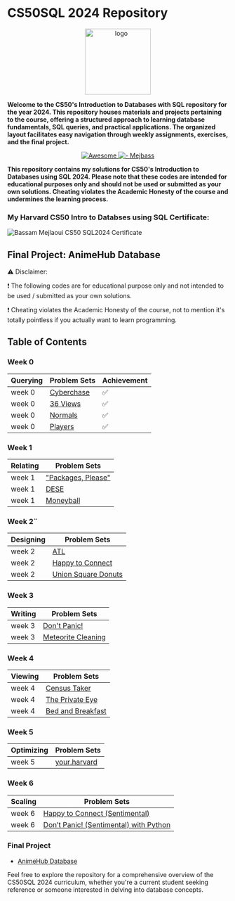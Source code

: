 # CS50SQL 2024 Repository
<p align="center">
<img src="https://i.imgur.com/Jj740Yd.png" alt="logo" height="150"/>
</p>

**Welcome to the CS50's Introduction to Databases with SQL repository for the year 2024. This repository houses materials and projects pertaining to the course, offering a structured approach to learning database fundamentals, SQL queries, and practical applications. The organized layout facilitates easy navigation through weekly assignments, exercises, and the final project.**

</p>
<p align="center">
  <a href="https://github.com/sindresorhus/awesome">
    <img alt="Awesome" src="https://cdn.rawgit.com/sindresorhus/awesome/d7305f38d29fed78fa85652e3a63e154dd8e8829/media/badge.svg">
  </a>
    <a href="https://github.com/mejbass/CS50-Introduction-to-Databases-Using-SQL">
	<img alt=" - Mejbass" src="https://img.shields.io/badge/Mejbass-CS50--Introduction to Databases using SQL 2024-purple.svg">
  </a>
</p> 

**This repository contains my solutions for CS50's Introduction to Databases using SQL 2024. Please note that these codes are intended for educational purposes only and should not be used or submitted as your own solutions. Cheating violates the Academic Honesty of the course and undermines the learning process.**

### My Harvard CS50 Intro to Databses using SQL Certificate:
![Bassam Mejlaoui CS50 SQL2024 Certificate](https://certificates.cs50.io/a182b590-de0b-489c-92ff-ae1b9c9ea549.png?size=letter)

## Final Project: AnimeHub Database

⚠️ Disclaimer:

❗ The following codes are for educational purpose only and not intended to be used / submitted as your own solutions.

❗ Cheating violates the Academic Honesty of the course, not to mention it's totally pointless if you actually want to learn programming.

## Table of Contents

### Week 0
| Querying  | Problem Sets | Achievement |
| ------------- | ------------- | ------------- | 
| week 0 | [Cyberchase](https://github.com/mejbass/CS50-Intro-to-Databases-Using-SQL/tree/master/Week%200/Cyberchase) |✅
| week 0 | [36 Views](https://github.com/mejbass/CS50-Intro-to-Databases-Using-SQL/tree/master/Week%200/36%20Views) |✅
| week 0 | [Normals](https://github.com/mejbass/CS50-Intro-to-Databases-Using-SQL/tree/master/Week%200/Normals) |✅
| week 0 | [Players](https://github.com/mejbass/CS50-Intro-to-Databases-Using-SQL/tree/master/Week%200/Players) |✅

### Week 1
| Relating  | Problem Sets |
| ------------- | ------------- |
| week 1 | ["Packages, Please"](https://github.com/mejbass/CS50-Intro-to-Databases-Using-SQL/tree/master/Week%201/Packages%2C%20Please)|
| week 1 | [DESE](https://github.com/mejbass/CS50-Intro-to-Databases-Using-SQL/tree/master/Week%201/DESE) |
| week 1 | [Moneyball](https://github.com/mejbass/CS50-Intro-to-Databases-Using-SQL/tree/master/Week%201/Moneyball) |

### Week 2¨
| Designing  | Problem Sets |
| ------------- | ------------- |
| week 2| [ATL](https://github.com/mejbass/CS50-Intro-to-Databases-Using-SQL/tree/master/Week%202/ATL)|
| week 2 | [Happy to Connect](https://github.com/mejbass/CS50-Intro-to-Databases-Using-SQL/tree/master/Week%202/Happy%20to%20Connect)|
| week 2 | [Union Square Donuts](https://github.com/mejbass/CS50-Intro-to-Databases-Using-SQL/tree/master/Week%202/Union%20Square%20Donuts) |

### Week 3
| Writing  | Problem Sets |
| ------------- | ------------- |
| week 3 | [Don't Panic!](https://github.com/mejbass/CS50-Intro-to-Databases-Using-SQL/tree/master/Week%203/Don't%20Panic) |
| week 3 | [Meteorite Cleaning](https://github.com/mejbass/CS50-Intro-to-Databases-Using-SQL/tree/master/Week%203/Meteorite%20Cleaning) |

### Week 4
| Viewing  | Problem Sets |
| ------------- | ------------- |
| week 4 | [Census Taker](https://github.com/mejbass/CS50-Intro-to-Databases-Using-SQL/tree/master/Week%204/Census%20Taker) |
| week 4 | [The Private Eye](https://github.com/mejbass/CS50-Intro-to-Databases-Using-SQL/tree/master/Week%204/The%20Private%20Eye) |
| week 4 | [Bed and Breakfast](https://github.com/mejbass/CS50-Intro-to-Databases-Using-SQL/tree/master/Week%204/Bed%20and%20Breakfast) |

### Week 5
| Optimizing  | Problem Sets |
| ------------- | ------------- |
| week 5 | [your.harvard](https://github.com/mejbass/CS50-Intro-to-Databases-Using-SQL/tree/master/Week%205) |

### Week 6
| Scaling  | Problem Sets |
| ------------- | ------------- |
| week 6 | [Happy to Connect (Sentimental)](https://github.com/mejbass/CS50-Intro-to-Databases-Using-SQL/tree/master/Week%206/Happy%20to%20Connect%20(Sentimental)) |
| week 6 | [Don’t Panic! (Sentimental) with Python](https://github.com/mejbass/CS50-Intro-to-Databases-Using-SQL/tree/master/Week%206/Don't%20Panic%20(Sentimental)%20in%20Python) |

### Final Project
- [AnimeHub Database](Final%20Project)

Feel free to explore the repository for a comprehensive overview of the CS50SQL 2024 curriculum, whether you're a current student seeking reference or someone interested in delving into database concepts.

